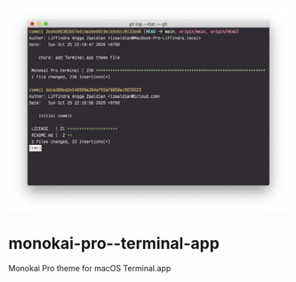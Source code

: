 ![screenshot](screenshot.png)

# monokai-pro--terminal-app

Monokai Pro theme for macOS Terminal.app
